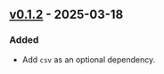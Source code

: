 ## [v0.1.2](https://pypi.org/project/amsdal-glue/0.1.2/) - 2025-03-18

### Added

- Add `csv` as an optional dependency.
